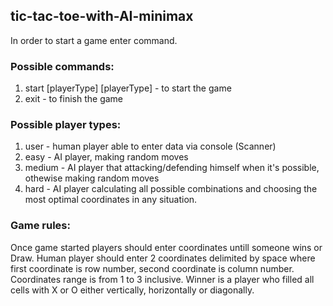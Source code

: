 ## tic-tac-toe-with-AI-minimax
In order to start a game enter command.
### Possible commands: 
1) start [playerType] [playerType] - to start the game
2) exit - to finish the game

### Possible player types:
1) user - human player able to enter data via console (Scanner)
2) easy - AI player, making random moves
3) medium - AI player that attacking/defending himself when it's possible, othewise making random moves
4) hard - AI player calculating all possible combinations and choosing  the most optimal coordinates in any situation.

### Game rules:
Once game started players should enter coordinates untill someone wins or Draw.
Human player should enter 2 coordinates delimited by space where first coordinate is row number, second coordinate is column number.
Coordinates range is from 1 to 3 inclusive.
Winner is a player who filled all cells with X or O either vertically, horizontally or diagonally.
